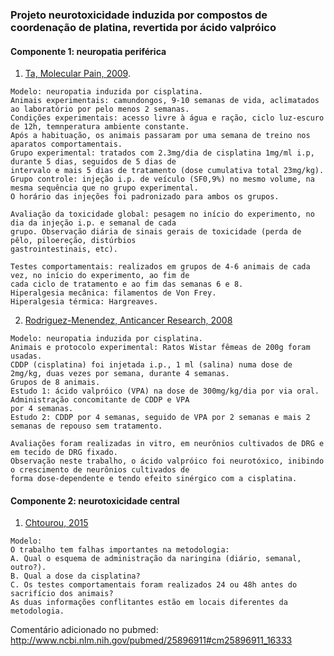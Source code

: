 ### Projeto neurotoxicidade induzida por compostos de coordenação de platina, revertida por ácido valpróico

#### Componente 1: neuropatia periférica

1. [Ta, Molecular Pain, 2009](https://github.com/fhcflx/pain/blob/master/bib/platinas/Ta_MP_2009_oxaliplatin_cisplatin_pain_model.pdf).
```
Modelo: neuropatia induzida por cisplatina.
Animais experimentais: camundongos, 9-10 semanas de vida, aclimatados ao laboratório por pelo menos 2 semanas.
Condições experimentais: acesso livre à água e ração, ciclo luz-escuro de 12h, temnperatura ambiente constante.
Após a habituação, os animais passaram por uma semana de treino nos aparatos comportamentais.
Grupo experimental: tratados com 2.3mg/dia de cisplatina 1mg/ml i.p, durante 5 dias, seguidos de 5 dias de
intervalo e mais 5 dias de tratamento (dose cumulativa total 23mg/kg).
Grupo controle: injeção i.p. de veículo (SF0,9%) no mesmo volume, na mesma sequência que no grupo experimental.
O horário das injeções foi padronizado para ambos os grupos.
```
```
Avaliação da toxicidade global: pesagem no início do experimento, no dia da injeção i.p. e semanal de cada
grupo. Observação diária de sinais gerais de toxicidade (perda de pêlo, piloereção, distúrbios
gastrointestinais, etc).
```
```
Testes comportamentais: realizados em grupos de 4-6 animais de cada vez, no início do experimento, ao fim de
cada ciclo de tratamento e ao fim das semanas 6 e 8.
Hiperalgesia mecânica: filamentos de Von Frey.
Hiperalgesia térmica: Hargreaves.
```

2. [Rodriguez-Menendez, Anticancer Research, 2008](https://github.com/fhcflx/pain/blob/master/bib/platinas/2008_Valproate_Cisplatin_Protective_Neuropathy.pdf)
```
Modelo: neuropatia induzida por cisplatina.
Animais e protocolo experimental: Ratos Wistar fêmeas de 200g foram usadas.
CDDP (cisplatina) foi injetada i.p., 1 ml (salina) numa dose de 2mg/kg, duas vezes por semana, durante 4 semanas.
Grupos de 8 animais.
Estudo 1: ácido valpróico (VPA) na dose de 300mg/kg/dia por via oral. Administração concomitante de CDDP e VPA
por 4 semanas.
Estudo 2: CDDP por 4 semanas, seguido de VPA por 2 semanas e mais 2 semanas de repouso sem tratamento.
```
```
Avaliações foram realizadas in vitro, em neurônios cultivados de DRG e em tecido de DRG fixado.
Observação neste trabalho, o ácido valpróico foi neurotóxico, inibindo o crescimento de neurônios cultivados de
forma dose-dependente e tendo efeito sinérgico com a cisplatina.
```

#### Componente 2: neurotoxicidade central

1. [Chtourou, 2015](https://github.com/fhcflx/pain/blob/master/bib/platinas/Chtourou_JMN_2015_naringin.pdf)
```
Modelo:
O trabalho tem falhas importantes na metodologia:
A. Qual o esquema de administração da naringina (diário, semanal, outro?).
B. Qual a dose da cisplatina?
C. Os testes comportamentais foram realizados 24 ou 48h antes do sacrifício dos animais?
As duas informações conflitantes estão em locais diferentes da metodologia.
```
Comentário adicionado no pubmed: http://www.ncbi.nlm.nih.gov/pubmed/25896911#cm25896911_16333
